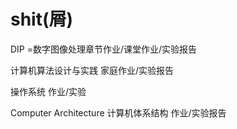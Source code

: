 # shit(屑)

DIP =数字图像处理章节作业/课堂作业/实验报告

计算机算法设计与实践 家庭作业/实验报告

操作系统 作业/实验

Computer Architecture 计算机体系结构 作业/实验报告

